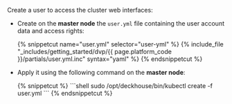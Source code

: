 <script type="text/javascript" src='{% javascript_asset_tag getting-started %}[_assets/js/getting-started.js]{% endjavascript_asset_tag %}'></script>
<script type="text/javascript" src='{% javascript_asset_tag getting-started-access %}[_assets/js/getting-started-access.js]{% endjavascript_asset_tag %}'></script>
<script type="text/javascript" src='{% javascript_asset_tag bcrypt %}[_assets/js/bcrypt.js]{% endjavascript_asset_tag %}'></script>

Create a user to access the cluster web interfaces:
<ul>
<li><p>Create on the <strong>master node</strong> the <code>user.yml</code> file containing the user account data and access rights:</p>
{% snippetcut name="user.yml" selector="user-yml" %}
{% include_file "_includes/getting_started/dvp/{{ page.platform_code }}/partials/user.yml.inc" syntax="yaml" %}
{% endsnippetcut %}
</li>
<li><p>Apply it using the following command on the <strong>master node</strong>:</p>
{% snippetcut %}
```shell
sudo /opt/deckhouse/bin/kubectl create -f user.yml
```
{% endsnippetcut %}
</li>
</ul>


<script type="text/javascript">
$(document).ready(function () {
    generate_password(true);
    update_parameter('dhctl-user-password-hash', 'password', '<GENERATED_PASSWORD_HASH>', null, null);
    update_parameter('dhctl-user-password-hash', null, '<GENERATED_PASSWORD_HASH>', null, '[user-yml]');
    update_parameter('dhctl-user-password', null, '<GENERATED_PASSWORD>', null, '[user-yml]');
    update_parameter('dhctl-user-password', null, '<GENERATED_PASSWORD>', null, 'code span.c1');
    update_domain_parameters();
    config_highlight();
});

</script>
